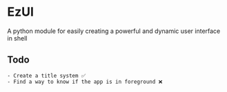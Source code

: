 # EzUI
A python module for easily creating a powerful and dynamic user interface in shell

## Todo
    - Create a title system ✅
    - Find a way to know if the app is in foreground ❌